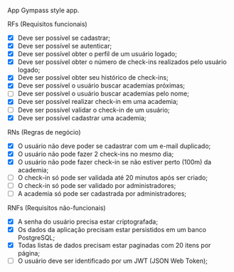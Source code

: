 App
Gympass style app.

RFs (Requisitos funcionais)
 - [x] Deve ser possível se cadastrar;
 - [x] Deve ser possível se autenticar;
 - [x] Deve ser possível obter o perfil de um usuário logado;
 - [x] Deve ser possível obter o número de check-ins realizados pelo usuário logado;
 - [x] Deve ser possível obter seu histórico de check-ins;
 - [x] Deve ser possível o usuário buscar academias próximas;
 - [ ] Deve ser possível o usuário buscar academias pelo nome;
 - [x] Deve ser possível realizar check-in em uma academia;
 - [ ] Deve ser possível validar o check-in de um usuário;
 - [x] Deve ser possível cadastrar uma academia;

RNs (Regras de negócio)
 - [x] O usuário não deve poder se cadastrar com um e-mail duplicado;
 - [x] O usuário não pode fazer 2 check-ins no mesmo dia;
 - [x] O usuário não pode fazer check-in se não estiver perto (100m) da academia;
 - [ ] O check-in só pode ser validada até 20 minutos após ser criado;
 - [ ] O check-in só pode ser validado por administradores;
 - [ ] A academia só pode ser cadastrada por administradores;

RNFs (Requisitos não-funcionais)
 - [x] A senha do usuário precisa estar criptografada;
 - [x] Os dados da aplicação precisam estar persistidos em um banco PostgreSQL;
 - [x] Todas listas de dados precisam estar paginadas com 20 itens por página;
 - [ ] O usuário deve ser identificado por um JWT (JSON Web Token);
